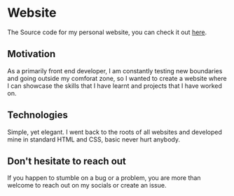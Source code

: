 # Website
The Source code for my personal website, you can check it out [here](https://emirsehic-me.vercel.app/).

## Motivation
As a primarily front end developer, I am constantly testing new boundaries and going outside my comforat zone, so I wanted to create a website where I can showcase the skills that I have learnt and projects that I have worked on.

## Technologies
Simple, yet elegant. I went back to the roots of all websites and developed mine in standard HTML and CSS, basic never hurt anybody.

## Don't hesitate to reach out
If you happen to stumble on a bug or a problem, you are more than welcome to reach out on my socials or create an issue.
